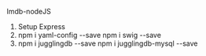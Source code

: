 Imdb-nodeJS

1. Setup Express
2.  npm i yaml-config --save
    npm i swig --save
3.
    npm i jugglingdb --save
    npm i jugglingdb-mysql --save